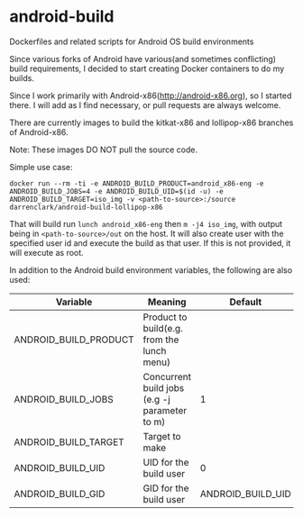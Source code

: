 # android-build

Dockerfiles and related scripts for Android OS build environments

Since various forks of Android have various(and sometimes conflicting) build requirements, I decided to start creating Docker containers
to do my builds.

Since I work primarily with Android-x86(http://android-x86.org), so I started there. I will add as I find necessary, or pull requests are always welcome.

There are currently images to build the kitkat-x86 and lollipop-x86 branches of Android-x86.

Note: These images DO NOT pull the source code.

Simple use case:

`docker run --rm -ti -e ANDROID_BUILD_PRODUCT=android_x86-eng -e ANDROID_BUILD_JOBS=4 -e ANDROID_BUILD_UID=$(id -u) -e ANDROID_BUILD_TARGET=iso_img -v <path-to-source>:/source darrenclark/android-build-lollipop-x86`

That will build run `lunch android_x86-eng` then `m -j4 iso_img`, with output being in `<path-to-source>/out` on the host.
It will also create user with the specified user id and execute the build as that user. If this is not provided, it will execute as root.

In addition to the Android build environment variables, the following are also used:

| Variable              | Meaning                                       | Default            |
|-----------------------|-----------------------------------------------|--------------------|
| ANDROID_BUILD_PRODUCT | Product to build(e.g. from the lunch menu)    | <none>             |
| ANDROID_BUILD_JOBS    | Concurrent build jobs (e.g -j parameter to m) | 1                  |
| ANDROID_BUILD_TARGET  | Target to make                                | <none>             |
| ANDROID_BUILD_UID     | UID for the build user                        | 0                  |
| ANDROID_BUILD_GID     | GID for the build user                        | ANDROID_BUILD_UID |

